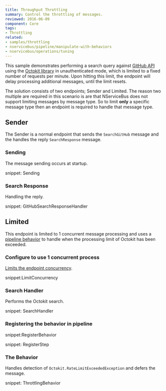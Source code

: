 ```yaml
---
title: Throughput Throttling
summary: Control the throttling of messages.
reviewed: 2016-06-09
component: Core
tags: 
- Throttling
related:
- samples/throttling
- nservicebus/pipeline/manipulate-with-behaviors
- nservicebus/operations/tuning
---
```


This sample demonstrates performing a search query against [GitHub API](https://developer.github.com/v3/) using the [Octokit library](https://github.com/octokit/octokit.net) in unauthenticated mode, which is limited to a fixed number of requests per minute. Upon hitting this limit, the endpoint will delay processing additional messages, until the limit resets.

The solution consists of two endpoints; Sender and Limited. The reason two multiple are required in this scenario is are that NServiceBus does not support limiting messages by message type. So to limit **only** a specific message type then an endpoint is required to handle that message type.


## Sender

The Sender is a normal endpoint that sends the `SearchGitHub` message and the handles the reply `SearchResponse` message.


### Sending 

The message sending occurs at startup.

snippet: Sending


### Search Response 

Handling the reply.

snippet: GitHubSearchResponseHandler


## Limited

This endpoint is limited to 1 concurrent message processing and uses a [pipeline behavior](/nservicebus/pipeline/manipulate-with-behaviors.md) to handle when the processing limit of Octokit has been exceeded.


### Configure to use 1 concurrent process

[Limits the endpoint concurrency](/nservicebus/operations/tuning.md).

snippet:LimitConcurrency


### Search Handler

Performs the Octokit search.

snippet: SearchHandler


### Registering the behavior in pipeline

snippet:RegisterBehavior

snippet: RegisterStep


### The Behavior

Handles detection of `Octokit.RateLimitExceededException` and defers the message.

snippet: ThrottlingBehavior